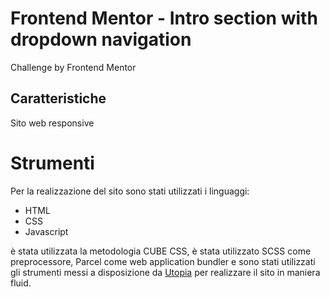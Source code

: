 # Frontend Mentor - Intro section with dropdown navigation

Challenge by Frontend Mentor

## Caratteristiche

Sito web responsive

# Strumenti

Per la realizzazione del sito sono stati utilizzati i linguaggi:

- HTML
- CSS
- Javascript

è stata utilizzata la metodologia CUBE CSS, è stata utilizzato SCSS come preprocessore, Parcel come web application bundler e sono stati utilizzati gli strumenti messi a disposizione da [Utopia](https://utopia.fyi/) per realizzare il sito in maniera fluid.
